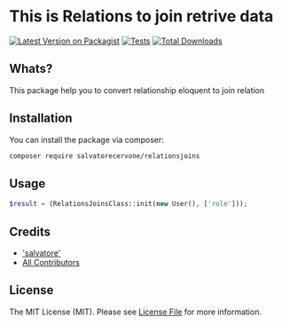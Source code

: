 # This is Relations to join retrive data

[![Latest Version on Packagist](https://img.shields.io/packagist/v/salvatorecervone/relationsjoins.svg?style=flat-square)](https://packagist.org/packages/salvatorecervone/relationsjoins)
[![Tests](https://img.shields.io/github/actions/workflow/status/salvatorecervone/relationsjoins/run-tests.yml?branch=main&label=tests&style=flat-square)](https://github.com/salvatorecervone/relationsjoins/actions/workflows/run-tests.yml)
[![Total Downloads](https://img.shields.io/packagist/dt/salvatorecervone/relationsjoins.svg?style=flat-square)](https://packagist.org/packages/salvatorecervone/relationsjoins)

## Whats?

This package help you to convert relationship eloquent to join relation 

## Installation

You can install the package via composer:

```bash
composer require salvatorecervone/relationsjoins
```

## Usage

```php
$result = (RelationsJoinsClass::init(new User(), ['role']));
```

## Credits

- ['salvatore'](https://github.com/SalvatoreCervone)
- [All Contributors](../../contributors)

## License

The MIT License (MIT). Please see [License File](LICENSE.md) for more information.
